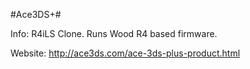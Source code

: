 #Ace3DS+#

Info:
R4iLS Clone. Runs Wood R4 based firmware.

Website:
http://ace3ds.com/ace-3ds-plus-product.html